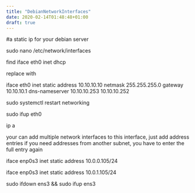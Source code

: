 ```yaml
---
title: "DebianNetworkInterfaces"
date: 2020-02-14T01:48:48+01:00
draft: true
---
```


#a static ip for your debian server


sudo nano /etc/network/interfaces

find
iface eth0 inet dhcp

replace with 

iface eth0 inet static
  address 10.10.10.10
  netmask 255.255.255.0
  gateway 10.10.10.1
  dns-nameserver 10.10.10.253 10.10.10.252

sudo systemctl restart networking

sudo ifup eth0

ip a

your can add multiple network interfaces to this interface,
just add address entries if you need addresses from another subnet, you have to enter the full entry again


iface enp0s3 inet static
  address 10.0.0.105/24

iface enp0s3 inet static
  address 10.0.1.105/24

sudo ifdown ens3 && sudo ifup ens3